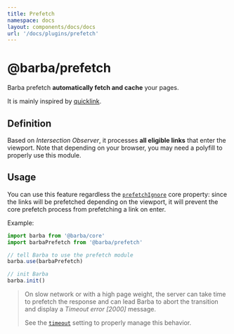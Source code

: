 ```yaml
---
title: Prefetch
namespace: docs
layout: components/docs/docs
url: '/docs/plugins/prefetch'
---
```


# @barba/prefetch

Barba prefetch **automatically fetch and cache** your pages.

It is mainly inspired by [quicklink](https://github.com/GoogleChromeLabs/quicklink).

## Definition

Based on _Intersection Observer_, it processes **all eligible links** that enter the viewport. Note that depending on your browser, you may need a polyfill to properly use this module.

## Usage

You can use this feature regardless the [`prefetchIgnore`](core.md#prefetchignore) core property: since the links will be prefetched depending on the viewport, it will prevent the core prefetch process from prefetching a link on enter.

Example:

```js
import barba from '@barba/core'
import barbaPrefetch from '@barba/prefetch'

// tell Barba to use the prefetch module
barba.use(barbaPrefetch)

// init Barba
barba.init()
```

> On slow network or with a high page weight, the server can take time to prefetch the response and can lead Barba to abort the transition and display a _Timeout error [2000]_ message.
>
> See the [`timeout`](core.md#timeout) setting to properly manage this behavior.
